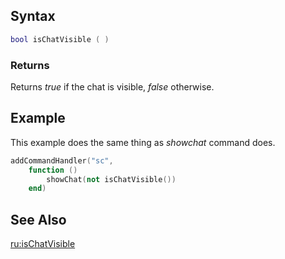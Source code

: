Syntax
------

``` lua
bool isChatVisible ( )
```

### Returns

Returns *true* if the chat is visible, *false* otherwise.

Example
-------

This example does the same thing as *showchat* command does.

``` lua
addCommandHandler("sc",
    function ()
        showChat(not isChatVisible())
    end)
```

See Also
--------

[ru:isChatVisible](/docs/ru-ischatvisible.md "wikilink")
